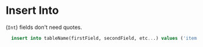# Insert Into

(`Int`) fields don't need quotes.
```sql
  insert into tableName(firstField, secondField, etc...) values ('item', 'item', 'etc...');
```
